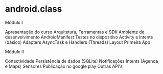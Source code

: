 android.class
=============

Módulo I

Apresentação do curso
Arquitetura, Ferramentas e SDK
Ambiente de desenvolvimento
AndroidManifest
Testes no dispositivo
Activity e Intents (básico)
Adapters
AsyncTask e Handlers (Threads)
Layout
Primeira App

<p>Módulo II</p>

Conectividade
Persistência de dados (SQLite)
Notificações
Intents (Agenda e Maps)
Sensores
Publicação no google play
Outras API's
